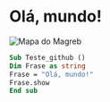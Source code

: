 # Olá, mundo!
![Mapa do Magreb](https://github.com/user-attachments/assets/43d86d79-adae-4c0d-b141-efd4a016e447)
```vb
Sub Teste_github ()
Dim Frase as string
Frase = "Olá, mundo!"
Frase.show
End sub
```


